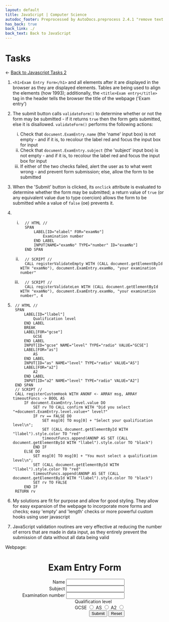 ```yaml
---
layout: default
title: JavaScript | Computer Science
autodoc_footer: Preprocessed by AutoDocs.preprocess 2.4.1 "remove text backlinks in index files" ⓒ Starwort, 2020
has_back: true
back_link: ./
back_text: Back to JavaScript
---
```


<style>
    ol ul {
        list-style-type: lower-roman;
    }
</style>

# Tasks

← [Back to Javascript Tasks 2](./index.html)

1. `<h1>Exam Entry Form</h1>` and all elements after it are displayed in the browser as they are displayed elements. Tables are being used to align the elements (how 1993); additionally, the `<title>Exam entry</title>` tag in the header tells the browser the title of the webpage ('Exam entry')
2. The submit button calls `validateForm()` to determine whether or not the form may be submitted - if it returns `true` then the form gets submitted, else it is disallowed. `validateForm()` performs the following actions:
    - Check that `document.ExamEntry.name` (the 'name' input box) is not empty - and if it is, to recolour the label red and focus the input box for input
    - Check that `document.ExamEntry.subject` (the 'subject' input box) is not empty - and if it is, to recolour the label red and focus the input box for input
    - If either of the two checks failed, alert the user as to what went wrong - and prevent form submission; else, allow the form to be submitted
3. When the 'Submit' button is clicked, its `onclick` attribute is evaluated to determine whether the form may be submitted; a return value of `true` (or any equivalent value due to type coercion) allows the form to be submitted while a value of `false` (oe) prevents it.
4. &#x200b;

    - ```SPLIWACAML
        // HTML //
        SPAN
            LABEL[ID="elabel" FOR="examNo"]
                Examination number
            END LABEL
            INPUT[NAME="examNo" TYPE="number" ID="examNo"]
        END SPAN
        ```

    - ```SPLIWACA
        // SCRIPT //
        CALL registerValidateEmpty WITH (CALL document.getElementById WITH "examNo"), document.ExamEntry.examNo, "your examination number"
        ```

    - ```SPLIWACA
        // SCRIPT //
        CALL registerValidateLen WITH (CALL document.getElementById WITH "examNo"), document.ExamEntry.examNo, "your examination number", 4
        ```

5. ```SPLIWACAML
    // HTML //
    SPAN
        LABEL[ID="llabel"]
            Qualification level
        END LABEL
        BREAK
        LABEL[FOR="gcse"]
            GCSE
        END LABEL
        INPUT[ID="gcse" NAME="level" TYPE="radio" VALUE="GCSE"]
        LABEL[FOR="as"]
            AS
        END LABEL
        INPUT[ID="as" NAME="level" TYPE="radio" VALUE="AS"]
        LABEL[FOR="a2"]
            A2
        END LABEL
        INPUT[ID="a2" NAME="level" TYPE="radio" VALUE="A2"]
    END SPAN
    // SCRIPT //
    CALL registerCustomHook WITH ANONF <- ARRAY msg, ARRAY timeoutFuncs -> BOOL AS
        IF document.ExamEntry.level.value DO
            SET rv TO CALL confirm WITH "Did you select "+document.ExamEntry.level.value+" level?"
            IF rv == FALSE DO
                SET msg[0] TO msg[0] + "Select your qualification level\n";
                SET (CALL document.getElementById WITH "llabel").style.color TO "red"
                timeoutFuncs.append(ANONP AS SET (CALL document.getElementById WITH "llabel").style.color TO "black")
            END IF
        ELSE DO
            SET msg[0] TO msg[0] + "You must select a qualification level\n";
            SET (CALL document.getElementById WITH "llabel").style.color TO "red"
            timeoutFuncs.append(ANONP AS SET (CALL document.getElementById WITH "llabel").style.color TO "black")
            SET rv TO FALSE
        END IF
    RETURN rv
    ```

6. My solutions are fit for purpose and allow for good styling. They allow for easy expansion of the webpage to incorporate more forms and checks; easy 'empty' and 'length' checks or more powerful custom hooks using user javascript
7. JavaScript validation routines are very effective at reducing the number of errors that are made in data input, as they entirely prevent the submission of data without all data being valid

Webpage:

<script>
    var validateEmptyElems = [];
    var validateLenElems = [];
    var customHooks = [];
    function registerValidateEmpty(nameElem, formElem, elemName) {
        validateEmptyElems.push({ 'nameElem': nameElem, 'formElem': formElem, 'elemName': elemName });
    }
    function registerValidateLen(nameElem, formElem, elemName, len) {
        validateLenElems.push({ 'nameElem': nameElem, 'formElem': formElem, 'elemName': elemName, 'len': len });
    }
    function registerCustomHook(hook) {
        customHooks.push(hook);
    }
    function validate() {
        // alert();
        var result = true;
        var msg = '';
        // console.log(validateEmptyElems);
        // alert(validateEmptyElems);
        var timeoutFuncs = [];
        validateEmptyElems.forEach(obj => {
            if (!obj.formElem.value) {
                msg += `You must enter ${obj.elemName}\n`;
                obj.nameElem.style.color = "red";
                timeoutFuncs.push(() => {
                    obj.nameElem.style.color = "black";
                });
                obj.formElem.focus();
                result = false;
            }
        });
        validateLenElems.forEach(obj => {
            if (obj.formElem.value.length != obj.len) {
                msg += `You must enter a value of length ${obj.len} for ${obj.elemName}; you entered a value of length ${obj.formElem.value.length}\n`;
                obj.nameElem.style.color = "red";
                timeoutFuncs.push(() => {
                    obj.nameElem.style.color = "black";
                });
                obj.formElem.focus();
                result = false;
            }
        });
        customHooks.forEach(fn => {
            var tmp = [msg];
            result = fn(tmp, timeoutFuncs) && result;
            msg = tmp[0];
        });
        if (!!msg) {
            alert(msg);
        }
        timeoutFuncs.forEach((func) => {
            setTimeout(func, 5000);
        })
        return result;
    }
</script>
<style>
    form {
        /* margin: 0 auto; */
        width: 75%;
        display: flex;
        flex-direction: column;
        align-items: flex-end;
    }
    label {
        text-align: left;
    }
</style>
<h1 style="text-align: center;">Exam Entry Form</h1>
<form name="ExamEntry" method="post" action="success.html">
    <span>
        <label id="nlabel" for="name">Name</label>
        <input id="name" type="text" name="name" /><br>
    </span>
    <span>
        <label id="slabel" for="subject">Subject</label>
        <input id="subject" type="text" name="subject" /><br>
    </span>
    <span>
        <label id="elabel" for="examNo">Examination number</label>
        <input id="examNo" type="number" name="examNo" /><br>
    </span>
    <span>
        <label id="llabel">Qualification level</label><br>
        <label for="gcse">GCSE</label>
        <input id="gcse" name="level" type="radio" value="GCSE" />
        <label for="as">AS</label>
        <input id="as" name="level" type="radio" value="AS" />
        <label for="a2">A2</label>
        <input id="a2" name="level" type="radio" value="A2" /><br>
    </span>
    <span>
        <input type="submit" value="Submit" name="Submit" onclick="return validate();" />
        <input type="reset" value="Reset" name="Reset" />
    </span>
</form>
<script>
    registerValidateEmpty(document.getElementById("nlabel"), document.ExamEntry.name, "your name");
    registerValidateEmpty(document.getElementById("slabel"), document.ExamEntry.subject, "your chosen subject");
    registerValidateEmpty(document.getElementById("elabel"), document.ExamEntry.examNo, "your examination number");
    registerValidateLen(document.getElementById("elabel"), document.ExamEntry.examNo, "your examination number", 4);
    registerCustomHook((msg, timeoutFuncs) => {
        if (document.ExamEntry.level.value) {
            var rv = confirm(`Did you select ${document.ExamEntry.level.value} level?`);
            if (!rv) {
                msg[0] += "Select your qualification level\n";
                document.getElementById("llabel").style.color = "red";
                timeoutFuncs.push(() => {
                    document.getElementById("llabel").style.color = "black";
                });
            }
            return rv;
        }
        document.getElementById("llabel").style.color = "red";
        timeoutFuncs.push(() => {
            document.getElementById("llabel").style.color = "black";
        });
        msg[0] += "You must select a qualification level\n";
        return false;
    });
</script>
